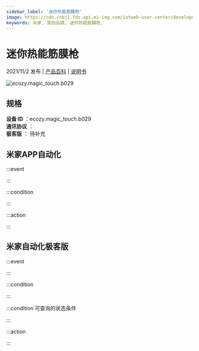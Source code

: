 ```yaml
---
sidebar_label: '迷你热能筋膜枪'
image: https://cdn.cnbj1.fds.api.mi-img.com/iotweb-user-center/developer_1679068737543lhnv9MNW.png?GalaxyAccessKeyId=AKVGLQWBOVIRQ3XLEW&Expires=9223372036854775807&Signature=k7FtWvlGfK2LATVYv5J86d1hgQE=
keywords: 米家, 其他品牌, 迷你热能筋膜枪, 
---
```

# 迷你热能筋膜枪

2021/11/2 发布 | [产品百科](https://home.mi.com/webapp/content/baike/product/index.html?model=ecozy.magic_touch.b029/) | [说明书](https://home.mi.com/views/introduction.html?model=ecozy.magic_touch.b029&region=cn)

![ecozy.magic_touch.b029](https://cdn.cnbj1.fds.api.mi-img.com/iotweb-user-center/developer_1679068737543lhnv9MNW.png?GalaxyAccessKeyId=AKVGLQWBOVIRQ3XLEW&Expires=9223372036854775807&Signature=k7FtWvlGfK2LATVYv5J86d1hgQE=)

## 规格  
> 
**设备 ID** ：ecozy.magic_touch.b029  
**通讯协议** ：  
**极客版**  ： 待补充 


## 米家APP自动化  

:::event  

:::

:::condition  

:::

:::action   

:::

## 米家自动化极客版  

:::event  

:::

:::condition  

:::

:::condition 可查询的状态条件  

:::

:::action  

:::

        
